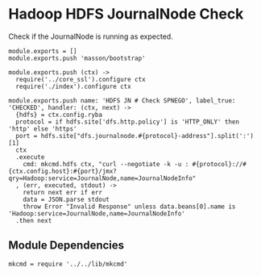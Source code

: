 
# Hadoop HDFS JournalNode Check

Check if the JournalNode is running as expected.

    module.exports = []
    module.exports.push 'masson/bootstrap'

    module.exports.push (ctx) ->
      require('../core_ssl').configure ctx
      require('./index').configure ctx

    module.exports.push name: 'HDFS JN # Check SPNEGO', label_true: 'CHECKED', handler: (ctx, next) ->
      {hdfs} = ctx.config.ryba
      protocol = if hdfs.site['dfs.http.policy'] is 'HTTP_ONLY' then 'http' else 'https'
      port = hdfs.site["dfs.journalnode.#{protocol}-address"].split(':')[1]
      ctx
      .execute
        cmd: mkcmd.hdfs ctx, "curl --negotiate -k -u : #{protocol}://#{ctx.config.host}:#{port}/jmx?qry=Hadoop:service=JournalNode,name=JournalNodeInfo"
      , (err, executed, stdout) ->
        return next err if err
        data = JSON.parse stdout
        throw Error "Invalid Response" unless data.beans[0].name is 'Hadoop:service=JournalNode,name=JournalNodeInfo'
      .then next

## Module Dependencies

    mkcmd = require '../../lib/mkcmd'
